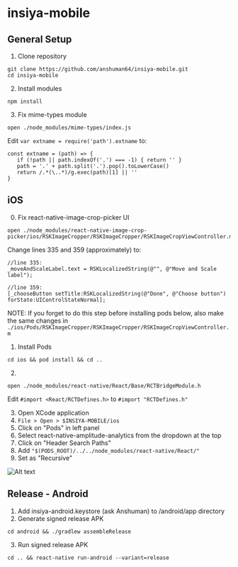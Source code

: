 # insiya-mobile

## General Setup
1. Clone repository
````
git clone https://github.com/anshuman64/insiya-mobile.git
cd insiya-mobile
````

2. Install modules
````
npm install
````

3. Fix mime-types module
````
open ./node_modules/mime-types/index.js
````
Edit ````var extname = require('path').extname```` to:
````
const extname = (path) => {
   if (!path || path.indexOf('.') === -1) { return '' }
   path = '.' + path.split('.').pop().toLowerCase()
   return /.*(\..*)/g.exec(path)[1] || ''
}
````


## iOS
0. Fix react-native-image-crop-picker UI
````
open ./node_modules/react-native-image-crop-picker/ios/RSKImageCropper/RSKImageCropper/RSKImageCropViewController.m
````
Change lines 335 and 359 (approximately) to:
````
//line 335:
_moveAndScaleLabel.text = RSKLocalizedString(@"", @"Move and Scale label");

//line 359: 
[_chooseButton setTitle:RSKLocalizedString(@"Done", @"Choose button") forState:UIControlStateNormal];
````
NOTE: If you forget to do this step before installing pods below, also make the same changes in ````./ios/Pods/RSKImageCropper/RSKImageCropper/RSKImageCropViewController.m````

1. Install Pods
````
cd ios && pod install && cd ..
````

2.
````
open ./node_modules/react-native/React/Base/RCTBridgeModule.h
````
Edit ````#import <React/RCTDefines.h>```` to ````#import "RCTDefines.h" ````

3. Open XCode application
4. ````File > Open > $INSIYA-MOBILE/ios````
5. Click on "Pods" in left panel
6. Select react-native-amplitude-analytics from the dropdown at the top
7. Click on "Header Search Paths"
8. Add ````"$(PODS_ROOT)/../../node_modules/react-native/React/"````
9. Set as "Recursive"

![Alt text](https://s3.amazonaws.com/insiya-public/XCode_Amplitude_Header_Config.png)

## Release - Android
1. Add insiya-android.keystore (ask Anshuman) to /android/app directory
2. Generate signed release APK

````
cd android && ./gradlew assembleRelease
````
3. Run signed release APK

````
cd .. && react-native run-android --variant=release
````
